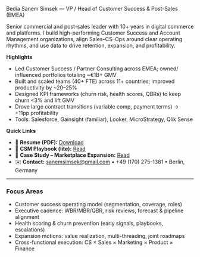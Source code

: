  Bedia Sanem Simsek — VP / Head of Customer Success & Post-Sales (EMEA)

Senior commercial and post-sales leader with 10+ years in digital commerce and platforms. I build high-performing Customer Success and Account Management organizations, align Sales–CS–Ops around clear operating rhythms, and use data to drive retention, expansion, and profitability.

**Highlights**
- Led Customer Success / Partner Consulting across EMEA; owned/ influenced portfolios totaling ~€1B+ GMV
- Built and scaled teams (40+ FTE) across 11+ countries; improved productivity by ~20–25%
- Designed KPI frameworks (churn risk, health scores, QBRs) to keep churn <3% and lift GMV
- Drove large contract transitions (variable comp, payment terms) → +11pp profitability
- Tools: Salesforce, Gainsight (familiar), Looker, MicroStrategy, Qlik Sense

**Quick Links**
- 📄 **Resume (PDF):** [Download](./Bedia_Sanem_Simsek_Resume.pdf)
- 📘 **CSM Playbook (lite):** [Read](./csm-playbook.md)
- 🧩 **Case Study – Marketplace Expansion:** [Read](./case-study-marketplace-expansion.md)
- ✉️ **Contact:** sanemsimsek@gmail.com • +49 (170) 275-1381 • Berlin, Germany

---

### Focus Areas
- Customer success operating model (segmentation, coverage, roles)
- Executive cadence: WBR/MBR/QBR, risk reviews, forecast & pipeline alignment
- Health scoring & churn prevention (early signals, playbooks, escalations)
- Expansion motions: value realization, multi-threading, joint roadmaps
- Cross-functional execution: CS × Sales × Marketing × Product × Finance
